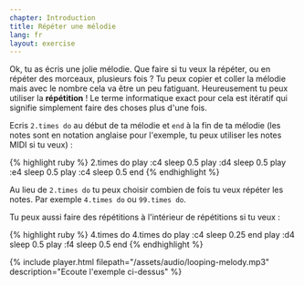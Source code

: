 ```yaml
---
chapter: Introduction
title: Répéter une mélodie
lang: fr
layout: exercise
---
```


Ok, tu as écris une jolie mélodie. Que faire si tu veux la répéter, ou en répéter des morceaux, plusieurs fois&nbsp;? Tu peux copier et coller la mélodie mais avec le nombre cela va être un peu fatiguant. Heureusement tu peux utiliser la **répétition** ! Le terme informatique exact pour cela est itératif qui signifie simplement faire des choses plus d'une fois.

Ecris `2.times do` au début de ta mélodie et `end` à la fin de ta mélodie (les notes sont en notation anglaise pour l'exemple, tu peux utiliser les notes MIDI si tu veux)&nbsp;:

{% highlight ruby %}
2.times do
  play :c4
  sleep 0.5
  play :d4
  sleep 0.5
  play :e4
  sleep 0.5
  play :c4
  sleep 0.5
end
{% endhighlight %}

Au lieu de `2.times do` tu peux choisir combien de fois tu veux répéter les notes. Par exemple `4.times do` ou `99.times do`.

Tu peux aussi faire des répétitions à l'intérieur de répétitions si tu veux&nbsp;:

{% highlight ruby %}
4.times do
  4.times do
    play :c4
    sleep 0.25
  end
  play :d4
  sleep 0.5
  play :f4
  sleep 0.5
end
{% endhighlight %}

{% include player.html filepath="/assets/audio/looping-melody.mp3" description="Ecoute l'exemple ci-dessus" %}

